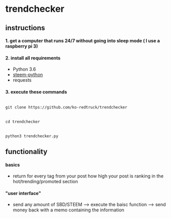 # trendchecker
## instructions
#### 1. get a computer that runs 24/7 without going into sleep mode ( I use a raspberry pi 3)
#### 2. install all requirements
- Python 3.6
- [steem-python](https://github.com/steemit/steem-python)
- requests

#### 3. execute these commands
<code>
git clone https://github.com/ko-redtruck/trendchecker
</code>
<br>
<code>
cd trendchecker  
</code>
<br>
<code>
python3 trendchecker.py
</code>



## functionality

#### basics
- return for every tag from your post how high your post is ranking in the hot/trending/promoted section

#### "user interface"
- send any amount of SBD/STEEM --> execute the baisc function --> send money back with a memo containing the information  
